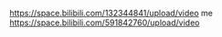 <https://space.bilibili.com/132344841/upload/video>
me
<https://space.bilibili.com/591842760/upload/video>
